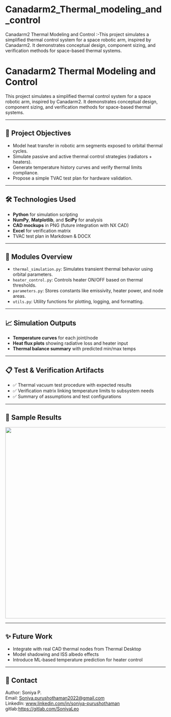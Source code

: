 # Canadarm2_Thermal_modeling_and_control
Canadarm2 Thermal Modeling and Control :-This project simulates a simplified thermal control system for a space robotic arm, inspired by Canadarm2. It demonstrates conceptual design, component sizing, and verification methods for space-based thermal systems.
# Canadarm2 Thermal Modeling and Control

This project simulates a simplified thermal control system for a space robotic arm, inspired by Canadarm2. It demonstrates conceptual design, component sizing, and verification methods for space-based thermal systems.

---

## 📌 Project Objectives

- Model heat transfer in robotic arm segments exposed to orbital thermal cycles.
- Simulate passive and active thermal control strategies (radiators + heaters).
- Generate temperature history curves and verify thermal limits compliance.
- Propose a simple TVAC test plan for hardware validation.

---

## 🛠 Technologies Used

- **Python** for simulation scripting
- **NumPy**, **Matplotlib**, and **SciPy** for analysis
- **CAD mockups** in PNG (future integration with NX CAD)
- **Excel** for verification matrix
- TVAC test plan in Markdown & DOCX

---

## 🔧 Modules Overview

- `thermal_simulation.py`: Simulates transient thermal behavior using orbital parameters.
- `heater_control.py`: Controls heater ON/OFF based on thermal thresholds.
- `parameters.py`: Stores constants like emissivity, heater power, and node areas.
- `utils.py`: Utility functions for plotting, logging, and formatting.

---

## 📈 Simulation Outputs

- **Temperature curves** for each joint/node
- **Heat flux plots** showing radiative loss and heater input
- **Thermal balance summary** with predicted min/max temps

---

## 📋 Test & Verification Artifacts

- ✅ Thermal vacuum test procedure with expected results
- ✅ Verification matrix linking temperature limits to subsystem needs
- ✅ Summary of assumptions and test configurations

---

## 📂 Sample Results

<p align="center">
  <img src="figures/temperature_plot.png" width="600" />
</p>

---

## ✨ Future Work

- Integrate with real CAD thermal nodes from  Thermal Desktop
- Model shadowing and ISS albedo effects
- Introduce ML-based temperature prediction for heater control

---

## 📧 Contact

Author: Soniya P.  
Email: Soniya.purushothaman2022@gmail.com  
LinkedIn: www.linkedin.com/in/soniya-purushothaman
gitlab:https://gitlab.com/SoniyaLeo

